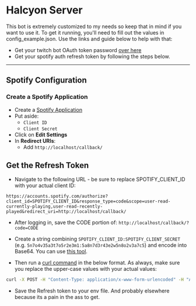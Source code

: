 # Halcyon Server

This bot is extremely customized to my needs so keep that in mind if you want to use it. To get it running, you'll need to fill out the values in config_example.json. Use the links and guide below to help with that:



- Get your twitch bot OAuth token password [over here](https://twitchapps.com/tmi/)
- Get your spotify auth refresh token by following the steps below.


-----

## Spotify Configuration
### Create a Spotify Application

* Create a [Spotify Application](https://developer.spotify.com/dashboard/applications)
* Put aside:
    * `Client ID`
    * `Client Secret`
* Click on **Edit Settings**
* In **Redirect URIs**:
    * Add `http://localhost/callback/`

## Get the Refresh Token

* Navigate to the following URL - be sure to replace SPOTIFY_CLIENT_ID with your actual client ID:

```
https://accounts.spotify.com/authorize?client_id=SPOTIFY_CLIENT_ID&response_type=code&scope=user-read-currently-playing,user-read-recently-played&redirect_uri=http://localhost/callback/
```

* After logging in, save the CODE portion of: `http://localhost/callback/?code=CODE`

* Create a string combining `SPOTIFY_CLIENT_ID:SPOTIFY_CLIENT_SECRET` (e.g. `5n7o4v35a3t7o5r2e3m1:5a8n7d3r43e2w5n8o2v3a7c5`) and encode into Base64. You can use [this tool](https://www.base64encode.org/).

* Then run a [curl command](https://httpie.org/run) in the below format. As always, make sure you replace the upper-case values with your actual values:
```sh
curl -X POST -H "Content-Type: application/x-www-form-urlencoded" -H "Authorization: Basic BASE64_HERE" -d "grant_type=authorization_code&redirect_uri=http://localhost/callback/&code=CODE_HERE" https://accounts.spotify.com/api/token
```

* Save the Refresh token to your env file. And probably elsewhere because its a pain in the ass to get.

